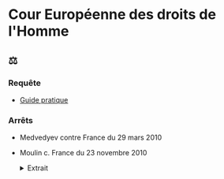 # Cour Européenne des droits de l'Homme

## ⚖️
### Requête
* [Guide pratique](https://echr.coe.int/Documents/Admissibility_guide_FRA.pdf)

### Arrêts

* <a id="medvedyev"></a>Medvedyev contre France du 29 mars 2010
* <a id="moulin"></a>Moulin c. France du 23 novembre 2010

    <details><summary>Extrait</summary>
    
    « les membres du ministère public, en France, ne remplissent pas l'exigence d'indépendance à l'égard de l'exécutif, qui, selon une jurisprudence constante, compte, au même titre que l'impartialité, parmi les garanties inhérentes à la notion autonome de « magistrat » au sens de l'article 5 § 3 » 
    </details>
